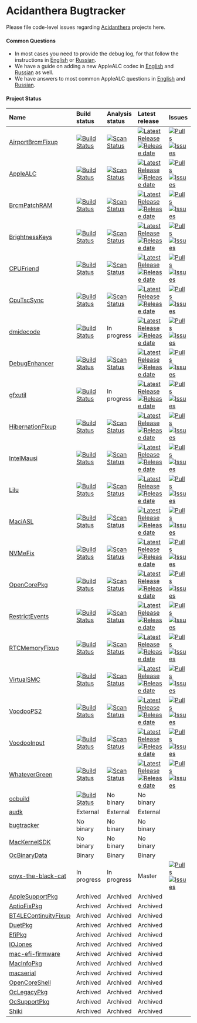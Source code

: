 Acidanthera Bugtracker
======================

Please file code-level issues regarding [Acidanthera](https://github.com/acidanthera) projects here.

#### Common Questions

- In most cases you need to provide the debug log, for that follow the instructions in [English](https://github.com/vit9696/AppleALC/wiki/Installation-and-usage) or [Russian](https://github.com/vit9696/AppleALC/wiki/Установка-и-использование).
- We have a guide on adding a new AppleALC codec in [English](https://github.com/vit9696/AppleALC/wiki/Adding-codec-support) and [Russian](https://github.com/vit9696/AppleALC/wiki/Добавление-нового-кодека) as well.
- We have answers to most common AppleALC questions in [English](https://github.com/vit9696/AppleALC/wiki/Frequently-Asked-Questions) and [Russian](https://github.com/vit9696/AppleALC/wiki/Часто-задаваемые-вопросы).

#### Project Status

| Name | Build status | Analysis status| Latest release | Issues                          |
|:-----|:-------------|:---------------|:---------------|:--------------------------------|
[AirportBrcmFixup](https://github.com/acidanthera/AirportBrcmFixup) | [![Build Status](https://github.com/acidanthera/AirportBrcmFixup/workflows/CI/badge.svg?branch=master)](https://github.com/acidanthera/AirportBrcmFixup/actions) | [![Scan Status](https://scan.coverity.com/projects/16401/badge.svg?flat=1)](https://scan.coverity.com/projects/16401) | [![Latest Release](https://img.shields.io/github/release/acidanthera/AirportBrcmFixup.svg?style=flat-square&label=)](https://github.com/acidanthera/AirportBrcmFixup/releases)[![Release date](https://img.shields.io/github/release-date/acidanthera/AirportBrcmFixup.svg?style=flat-square&color=informational&label=)](https://github.com/acidanthera/AirportBrcmFixup/releases) | [![Pulls](https://img.shields.io/github/issues-pr-raw/acidanthera/AirportBrcmFixup.svg?style=flat-square&color=informational&label=pulls)](https://github.com/acidanthera/AirportBrcmFixup/pulls) [![Issues](https://img.shields.io/github/issues-raw/acidanthera/bugtracker/project:airport.svg?style=flat-square&color=informational&label=issues)](https://github.com/acidanthera/bugtracker/issues?q=is%3Aopen+is%3Aissue+label%3Aproject%3Aairport)
[AppleALC](https://github.com/acidanthera/AppleALC) | [![Build Status](https://github.com/acidanthera/AppleALC/workflows/CI/badge.svg?branch=master)](https://github.com/acidanthera/AppleALC/actions) | [![Scan Status](https://scan.coverity.com/projects/16166/badge.svg?flat=1)](https://scan.coverity.com/projects/16166) | [![Latest Release](https://img.shields.io/github/release/acidanthera/AppleALC.svg?style=flat-square&label=)](https://github.com/acidanthera/AppleALC/releases)[![Release date](https://img.shields.io/github/release-date/acidanthera/AppleALC.svg?style=flat-square&color=informational&label=)](https://github.com/acidanthera/AppleALC/releases) | [![Pulls](https://img.shields.io/github/issues-pr-raw/acidanthera/AppleALC.svg?style=flat-square&color=informational&label=pulls)](https://github.com/acidanthera/AppleALC/pulls) [![Issues](https://img.shields.io/github/issues-raw/acidanthera/bugtracker/project:alc.svg?style=flat-square&color=informational&label=issues)](https://github.com/acidanthera/bugtracker/issues?q=is%3Aopen+is%3Aissue+label%3Aproject%3Aalc)
[BrcmPatchRAM](https://github.com/acidanthera/BrcmPatchRAM) | [![Build Status](https://github.com/acidanthera/BrcmPatchRAM/workflows/CI/badge.svg?branch=master)](https://github.com/acidanthera/BrcmPatchRAM/actions) | [![Scan Status](https://scan.coverity.com/projects/22191/badge.svg?flat=1)](https://scan.coverity.com/projects/22191) | [![Latest Release](https://img.shields.io/github/release/acidanthera/BrcmPatchRAM.svg?style=flat-square&label=)](https://github.com/acidanthera/BrcmPatchRAM/releases)[![Release date](https://img.shields.io/github/release-date/acidanthera/BrcmPatchRAM.svg?style=flat-square&color=informational&label=)](https://github.com/acidanthera/BrcmPatchRAM/releases) | [![Pulls](https://img.shields.io/github/issues-pr-raw/acidanthera/BrcmPatchRAM.svg?style=flat-square&color=informational&label=pulls)](https://github.com/acidanthera/BrcmPatchRAM/pulls) [![Issues](https://img.shields.io/github/issues-raw/acidanthera/bugtracker/project:brcm.svg?style=flat-square&color=informational&label=issues)](https://github.com/acidanthera/bugtracker/issues?q=is%3Aopen+is%3Aissue+label%3Aproject%3Abrcm)
[BrightnessKeys](https://github.com/acidanthera/BrightnessKeys) | [![Build Status](https://github.com/acidanthera/BrightnessKeys/workflows/CI/badge.svg?branch=master)](https://github.com/acidanthera/BrightnessKeys/actions) | [![Scan Status](https://scan.coverity.com/projects/22193/badge.svg?flat=1)](https://scan.coverity.com/projects/22193) | [![Latest Release](https://img.shields.io/github/release/acidanthera/BrightnessKeys.svg?style=flat-square&label=)](https://github.com/acidanthera/BrightnessKeys/releases)[![Release date](https://img.shields.io/github/release-date/acidanthera/BrightnessKeys.svg?style=flat-square&color=informational&label=)](https://github.com/acidanthera/BrightnessKeys/releases) | [![Pulls](https://img.shields.io/github/issues-pr-raw/acidanthera/BrightnessKeys.svg?style=flat-square&color=informational&label=pulls)](https://github.com/acidanthera/BrightnessKeys/pulls) [![Issues](https://img.shields.io/github/issues-raw/acidanthera/bugtracker/project:brkeys.svg?style=flat-square&color=informational&label=issues)](https://github.com/acidanthera/bugtracker/issues?q=is%3Aopen+is%3Aissue+label%3Aproject%3Abrkeys)
[CPUFriend](https://github.com/acidanthera/CPUFriend) | [![Build Status](https://github.com/acidanthera/CPUFriend/workflows/CI/badge.svg?branch=master)](https://github.com/acidanthera/CPUFriend/actions) | [![Scan Status](https://scan.coverity.com/projects/16841/badge.svg?flat=1)](https://scan.coverity.com/projects/16841) | [![Latest Release](https://img.shields.io/github/release/acidanthera/CPUFriend.svg?style=flat-square&label=)](https://github.com/acidanthera/CPUFriend/releases)[![Release date](https://img.shields.io/github/release-date/acidanthera/CPUFriend.svg?style=flat-square&color=informational&label=)](https://github.com/acidanthera/CPUFriend/releases) | [![Pulls](https://img.shields.io/github/issues-pr-raw/acidanthera/CPUFriend.svg?style=flat-square&color=informational&label=pulls)](https://github.com/acidanthera/CPUFriend/pulls) [![Issues](https://img.shields.io/github/issues-raw/acidanthera/bugtracker/project:cpuf.svg?style=flat-square&color=informational&label=issues)](https://github.com/acidanthera/bugtracker/issues?q=is%3Aopen+is%3Aissue+label%3Aproject%3Acpuf)
[CpuTscSync](https://github.com/acidanthera/CpuTscSync) | [![Build Status](https://github.com/acidanthera/CpuTscSync/workflows/CI/badge.svg?branch=master)](https://github.com/acidanthera/CpuTscSync/actions) | [![Scan Status](https://scan.coverity.com/projects/22194/badge.svg?flat=1)](https://scan.coverity.com/projects/22194) | [![Latest Release](https://img.shields.io/github/release/acidanthera/CpuTscSync.svg?style=flat-square&label=)](https://github.com/acidanthera/CpuTscSync/releases)[![Release date](https://img.shields.io/github/release-date/acidanthera/CpuTscSync.svg?style=flat-square&color=informational&label=)](https://github.com/acidanthera/CpuTscSync/releases) | [![Pulls](https://img.shields.io/github/issues-pr-raw/acidanthera/CpuTscSync.svg?style=flat-square&color=informational&label=pulls)](https://github.com/acidanthera/CpuTscSync/pulls) [![Issues](https://img.shields.io/github/issues-raw/acidanthera/bugtracker/project:tscs.svg?style=flat-square&color=informational&label=issues)](https://github.com/acidanthera/bugtracker/issues?q=is%3Aopen+is%3Aissue+label%3Aproject%3Atscs)
[dmidecode](https://github.com/acidanthera/dmidecode) | [![Build Status](https://github.com/acidanthera/dmidecode/workflows/CI/badge.svg?branch=master)](https://github.com/acidanthera/dmidecode/actions) | In progress | [![Latest Release](https://img.shields.io/github/release/acidanthera/dmidecode.svg?style=flat-square&label=)](https://github.com/acidanthera/dmidecode/releases)[![Release date](https://img.shields.io/github/release-date/acidanthera/dmidecode.svg?style=flat-square&color=informational&label=)](https://github.com/acidanthera/dmidecode/releases) | [![Pulls](https://img.shields.io/github/issues-pr-raw/acidanthera/dmidecode.svg?style=flat-square&color=informational&label=pulls)](https://github.com/acidanthera/dmidecode/pulls) [![Issues](https://img.shields.io/github/issues-raw/acidanthera/bugtracker/project:dmi.svg?style=flat-square&color=informational&label=issues)](https://github.com/acidanthera/bugtracker/issues?q=is%3Aopen+is%3Aissue+label%3Aproject%3Admi)
[DebugEnhancer](https://github.com/acidanthera/DebugEnhancer) | [![Build Status](https://github.com/acidanthera/DebugEnhancer/workflows/CI/badge.svg?branch=master)](https://github.com/acidanthera/DebugEnhancer/actions) | [![Scan Status](https://scan.coverity.com/projects/22205/badge.svg?flat=1)](https://scan.coverity.com/projects/22205) | [![Latest Release](https://img.shields.io/github/release/acidanthera/DebugEnhancer.svg?style=flat-square&label=)](https://github.com/acidanthera/DebugEnhancer/releases)[![Release date](https://img.shields.io/github/release-date/acidanthera/DebugEnhancer.svg?style=flat-square&color=informational&label=)](https://github.com/acidanthera/dmidecode/releases) | [![Pulls](https://img.shields.io/github/issues-pr-raw/acidanthera/DebugEnhancer.svg?style=flat-square&color=informational&label=pulls)](https://github.com/acidanthera/DebugEnhancer/pulls) [![Issues](https://img.shields.io/github/issues-raw/acidanthera/bugtracker/project:dbgenhancer.svg?style=flat-square&color=informational&label=issues)](https://github.com/acidanthera/bugtracker/issues?q=is%3Aopen+is%3Aissue+label%3Aproject%3Adbgenhancer)
[gfxutil](https://github.com/acidanthera/gfxutil) | [![Build Status](https://github.com/acidanthera/gfxutil/workflows/CI/badge.svg?branch=master)](https://github.com/acidanthera/gfxutil/actions) | In progress | [![Latest Release](https://img.shields.io/github/release/acidanthera/gfxutil.svg?style=flat-square&label=)](https://github.com/acidanthera/gfxutil/releases)[![Release date](https://img.shields.io/github/release-date/acidanthera/gfxutil.svg?style=flat-square&color=informational&label=)](https://github.com/acidanthera/gfxutil/releases) | [![Pulls](https://img.shields.io/github/issues-pr-raw/acidanthera/gfxutil.svg?style=flat-square&color=informational&label=pulls)](https://github.com/acidanthera/gfxutil/pulls) [![Issues](https://img.shields.io/github/issues-raw/acidanthera/bugtracker/project:gfxutil.svg?style=flat-square&color=informational&label=issues)](https://github.com/acidanthera/bugtracker/issues?q=is%3Aopen+is%3Aissue+label%3Aproject%3Agfxutil)
[HibernationFixup](https://github.com/acidanthera/HibernationFixup) | [![Build Status](https://github.com/acidanthera/HibernationFixup/workflows/CI/badge.svg?branch=master)](https://github.com/acidanthera/HibernationFixup/actions) | [![Scan Status](https://scan.coverity.com/projects/16402/badge.svg?flat=1)](https://scan.coverity.com/projects/16402) | [![Latest Release](https://img.shields.io/github/release/acidanthera/HibernationFixup.svg?style=flat-square&label=)](https://github.com/acidanthera/HibernationFixup/releases)[![Release date](https://img.shields.io/github/release-date/acidanthera/HibernationFixup.svg?style=flat-square&color=informational&label=)](https://github.com/acidanthera/HibernationFixup/releases) | [![Pulls](https://img.shields.io/github/issues-pr-raw/acidanthera/HibernationFixup.svg?style=flat-square&color=informational&label=pulls)](https://github.com/acidanthera/HibernationFixup/pulls) [![Issues](https://img.shields.io/github/issues-raw/acidanthera/bugtracker/project:hbfx.svg?style=flat-square&color=informational&label=issues)](https://github.com/acidanthera/bugtracker/issues?q=is%3Aopen+is%3Aissue+label%3Aproject%3Ahbfx)
[IntelMausi](https://github.com/acidanthera/IntelMausi) | [![Build Status](https://github.com/acidanthera/IntelMausi/workflows/CI/badge.svg?branch=master)](https://github.com/acidanthera/IntelMausi/actions) | [![Scan Status](https://scan.coverity.com/projects/18406/badge.svg?flat=1)](https://scan.coverity.com/projects/18406) | [![Latest Release](https://img.shields.io/github/release/acidanthera/IntelMausi.svg?style=flat-square&label=)](https://github.com/acidanthera/IntelMausi/releases)[![Release date](https://img.shields.io/github/release-date/acidanthera/IntelMausi.svg?style=flat-square&color=informational&label=)](https://github.com/acidanthera/IntelMausi/releases) | [![Pulls](https://img.shields.io/github/issues-pr-raw/acidanthera/IntelMausi.svg?style=flat-square&color=informational&label=pulls)](https://github.com/acidanthera/IntelMausi/pulls) [![Issues](https://img.shields.io/github/issues-raw/acidanthera/bugtracker/project:mausi.svg?style=flat-square&color=informational&label=issues)](https://github.com/acidanthera/bugtracker/issues?q=is%3Aopen+is%3Aissue+label%3Aproject%3Amausi)
[Lilu](https://github.com/acidanthera/Lilu) | [![Build Status](https://github.com/acidanthera/Lilu/workflows/CI/badge.svg?branch=master)](https://github.com/acidanthera/Lilu/actions) | [![Scan Status](https://scan.coverity.com/projects/16137/badge.svg?flat=1)](https://scan.coverity.com/projects/16137) | [![Latest Release](https://img.shields.io/github/release/acidanthera/Lilu.svg?style=flat-square&label=)](https://github.com/acidanthera/Lilu/releases)[![Release date](https://img.shields.io/github/release-date/acidanthera/Lilu.svg?style=flat-square&color=informational&label=)](https://github.com/acidanthera/Lilu/releases) | [![Pulls](https://img.shields.io/github/issues-pr-raw/acidanthera/Lilu.svg?style=flat-square&color=informational&label=pulls)](https://github.com/acidanthera/Lilu/pulls) [![Issues](https://img.shields.io/github/issues-raw/acidanthera/bugtracker/project:lilu.svg?style=flat-square&color=informational&label=issues)](https://github.com/acidanthera/bugtracker/issues?q=is%3Aopen+is%3Aissue+label%3Aproject%3Alilu)
[MaciASL](https://github.com/acidanthera/MaciASL) | [![Build Status](https://github.com/acidanthera/MaciASL/workflows/CI/badge.svg?branch=master)](https://github.com/acidanthera/MaciASL/actions) | [![Scan Status](https://scan.coverity.com/projects/16447/badge.svg?flat=1)](https://scan.coverity.com/projects/16447) | [![Latest Release](https://img.shields.io/github/release/acidanthera/MaciASL.svg?style=flat-square&label=)](https://github.com/acidanthera/MaciASL/releases)[![Release date](https://img.shields.io/github/release-date/acidanthera/MaciASL.svg?style=flat-square&color=informational&label=)](https://github.com/acidanthera/MaciASL/releases) | [![Pulls](https://img.shields.io/github/issues-pr-raw/acidanthera/MaciASL.svg?style=flat-square&color=informational&label=pulls)](https://github.com/acidanthera/MaciASL/pulls) [![Issues](https://img.shields.io/github/issues-raw/acidanthera/bugtracker/project:iasl.svg?style=flat-square&color=informational&label=issues)](https://github.com/acidanthera/bugtracker/issues?q=is%3Aopen+is%3Aissue+label%3Aproject%3Aiasl)
[NVMeFix](https://github.com/acidanthera/NVMeFix) | [![Build Status](https://github.com/acidanthera/NVMeFix/workflows/CI/badge.svg?branch=master)](https://github.com/acidanthera/NVMeFix/actions) | [![Scan Status](https://scan.coverity.com/projects/22192/badge.svg?flat=1)](https://scan.coverity.com/projects/22192) | [![Latest Release](https://img.shields.io/github/release/acidanthera/NVMeFix.svg?style=flat-square&label=)](https://github.com/acidanthera/NVMeFix/releases)[![Release date](https://img.shields.io/github/release-date/acidanthera/NVMeFix.svg?style=flat-square&color=informational&label=)](https://github.com/acidanthera/NVMeFix/releases) | [![Pulls](https://img.shields.io/github/issues-pr-raw/acidanthera/NVMeFix.svg?style=flat-square&color=informational&label=pulls)](https://github.com/acidanthera/NVMeFix/pulls) [![Issues](https://img.shields.io/github/issues-raw/acidanthera/bugtracker/project:nvme.svg?style=flat-square&color=informational&label=issues)](https://github.com/acidanthera/bugtracker/issues?q=is%3Aopen+is%3Aissue+label%3Aproject%3Anvme)
[OpenCorePkg](https://github.com/acidanthera/OpenCorePkg) | [![Build Status](https://github.com/acidanthera/OpenCorePkg/workflows/CI/badge.svg?branch=master)](https://github.com/acidanthera/OpenCorePkg/actions) | [![Scan Status](https://scan.coverity.com/projects/18169/badge.svg?flat=1)](https://scan.coverity.com/projects/18169) | [![Latest Release](https://img.shields.io/github/release/acidanthera/OpenCorePkg.svg?style=flat-square&label=)](https://github.com/acidanthera/OpenCorePkg/releases)[![Release date](https://img.shields.io/github/release-date/acidanthera/OpenCorePkg.svg?style=flat-square&color=informational&label=)](https://github.com/acidanthera/OpenCorePkg/releases) | [![Pulls](https://img.shields.io/github/issues-pr-raw/acidanthera/OpenCorePkg.svg?style=flat-square&color=informational&label=pulls)](https://github.com/acidanthera/OpenCorePkg/pulls) [![Issues](https://img.shields.io/github/issues-raw/acidanthera/bugtracker/project:oc.svg?style=flat-square&color=informational&label=issues)](https://github.com/acidanthera/bugtracker/issues?q=is%3Aopen+is%3Aissue+label%3Aproject%3Aoc)
[RestrictEvents](https://github.com/acidanthera/RestrictEvents) | [![Build Status](https://github.com/acidanthera/RestrictEvents/workflows/CI/badge.svg?branch=master)](https://github.com/acidanthera/RestrictEvents/actions) | [![Scan Status](https://scan.coverity.com/projects/22252/badge.svg?flat=1)](https://scan.coverity.com/projects/22252) | [![Latest Release](https://img.shields.io/github/release/acidanthera/RestrictEvents.svg?style=flat-square&label=)](https://github.com/acidanthera/RestrictEvents/releases)[![Release date](https://img.shields.io/github/release-date/acidanthera/RestrictEvents.svg?style=flat-square&color=informational&label=)](https://github.com/acidanthera/RestrictEvents/releases) | [![Pulls](https://img.shields.io/github/issues-pr-raw/acidanthera/RestrictEvents.svg?style=flat-square&color=informational&label=pulls)](https://github.com/acidanthera/RestrictEvents/pulls) [![Issues](https://img.shields.io/github/issues-raw/acidanthera/bugtracker/project:rev.svg?style=flat-square&color=informational&label=issues)](https://github.com/acidanthera/bugtracker/issues?q=is%3Aopen+is%3Aissue+label%3Aproject%3Arev)
[RTCMemoryFixup](https://github.com/acidanthera/RTCMemoryFixup) | [![Build Status](https://github.com/acidanthera/RTCMemoryFixup/workflows/CI/badge.svg?branch=master)](https://github.com/acidanthera/RTCMemoryFixup/actions) | [![Scan Status](https://scan.coverity.com/projects/22195/badge.svg?flat=1)](https://scan.coverity.com/projects/22195) | [![Latest Release](https://img.shields.io/github/release/acidanthera/RTCMemoryFixup.svg?style=flat-square&label=)](https://github.com/acidanthera/RTCMemoryFixup/releases)[![Release date](https://img.shields.io/github/release-date/acidanthera/RTCMemoryFixup.svg?style=flat-square&color=informational&label=)](https://github.com/acidanthera/RTCMemoryFixup/releases) | [![Pulls](https://img.shields.io/github/issues-pr-raw/acidanthera/RTCMemoryFixup.svg?style=flat-square&color=informational&label=pulls)](https://github.com/acidanthera/RTCMemoryFixup/pulls) [![Issues](https://img.shields.io/github/issues-raw/acidanthera/bugtracker/project:rtc.svg?style=flat-square&color=informational&label=issues)](https://github.com/acidanthera/bugtracker/issues?q=is%3Aopen+is%3Aissue+label%3Aproject%3Artc)
[VirtualSMC](https://github.com/acidanthera/VirtualSMC) | [![Build Status](https://github.com/acidanthera/VirtualSMC/workflows/CI/badge.svg?branch=master)](https://github.com/acidanthera/VirtualSMC/actions) | [![Scan Status](https://scan.coverity.com/projects/16571/badge.svg?flat=1)](https://scan.coverity.com/projects/16571) | [![Latest Release](https://img.shields.io/github/release/acidanthera/VirtualSMC.svg?style=flat-square&label=)](https://github.com/acidanthera/VirtualSMC/releases)[![Release date](https://img.shields.io/github/release-date/acidanthera/VirtualSMC.svg?style=flat-square&color=informational&label=)](https://github.com/acidanthera/VirtualSMC/releases) | [![Pulls](https://img.shields.io/github/issues-pr-raw/acidanthera/VirtualSMC.svg?style=flat-square&color=informational&label=pulls)](https://github.com/acidanthera/VirtualSMC/pulls) [![Issues](https://img.shields.io/github/issues-raw/acidanthera/bugtracker/project:vsmc.svg?style=flat-square&color=informational&label=issues)](https://github.com/acidanthera/bugtracker/issues?q=is%3Aopen+is%3Aissue+label%3Aproject%3Avsmc)
[VoodooPS2](https://github.com/acidanthera/VoodooPS2) | [![Build Status](https://github.com/acidanthera/VoodooPS2/workflows/CI/badge.svg?branch=master)](https://github.com/acidanthera/VoodooPS2/actions) | [![Scan Status](https://scan.coverity.com/projects/22190/badge.svg?flat=1)](https://scan.coverity.com/projects/22190) | [![Latest Release](https://img.shields.io/github/release/acidanthera/VoodooPS2.svg?style=flat-square&label=)](https://github.com/acidanthera/VoodooPS2/releases)[![Release date](https://img.shields.io/github/release-date/acidanthera/VoodooPS2.svg?style=flat-square&color=informational&label=)](https://github.com/acidanthera/VoodooPS2/releases) | [![Pulls](https://img.shields.io/github/issues-pr-raw/acidanthera/VoodooPS2.svg?style=flat-square&color=informational&label=pulls)](https://github.com/acidanthera/VoodooPS2/pulls) [![Issues](https://img.shields.io/github/issues-raw/acidanthera/bugtracker/project:ps2.svg?style=flat-square&color=informational&label=issues)](https://github.com/acidanthera/bugtracker/issues?q=is%3Aopen+is%3Aissue+label%3Aproject%3Aps2)
[VoodooInput](https://github.com/acidanthera/VoodooInput) | [![Build Status](https://github.com/acidanthera/VoodooInput/workflows/CI/badge.svg?branch=master)](https://github.com/acidanthera/VoodooInput/actions) | [![Scan Status](https://scan.coverity.com/projects/22196/badge.svg?flat=1)](https://scan.coverity.com/projects/22196) | [![Latest Release](https://img.shields.io/github/release/acidanthera/VoodooInput.svg?style=flat-square&label=)](https://github.com/acidanthera/VoodooInput/releases)[![Release date](https://img.shields.io/github/release-date/acidanthera/VoodooInput.svg?style=flat-square&color=informational&label=)](https://github.com/acidanthera/VoodooInput/releases) | [![Pulls](https://img.shields.io/github/issues-pr-raw/acidanthera/VoodooInput.svg?style=flat-square&color=informational&label=pulls)](https://github.com/acidanthera/VoodooInput/pulls) [![Issues](https://img.shields.io/github/issues-raw/acidanthera/bugtracker/project:input.svg?style=flat-square&color=informational&label=issues)](https://github.com/acidanthera/bugtracker/issues?q=is%3Aopen+is%3Aissue+label%3Aproject%3Ainput)
[WhateverGreen](https://github.com/acidanthera/WhateverGreen) | [![Build Status](https://github.com/acidanthera/WhateverGreen/workflows/CI/badge.svg?branch=master)](https://github.com/acidanthera/WhateverGreen/actions) | [![Scan Status](https://scan.coverity.com/projects/16177/badge.svg?flat=1)](https://scan.coverity.com/projects/16177) | [![Latest Release](https://img.shields.io/github/release/acidanthera/WhateverGreen.svg?style=flat-square&label=)](https://github.com/acidanthera/WhateverGreen/releases)[![Release date](https://img.shields.io/github/release-date/acidanthera/WhateverGreen.svg?style=flat-square&color=informational&label=)](https://github.com/acidanthera/WhateverGreen/releases) | [![Pulls](https://img.shields.io/github/issues-pr-raw/acidanthera/WhateverGreen.svg?style=flat-square&color=informational&label=pulls)](https://github.com/acidanthera/WhateverGreen/pulls) [![Issues](https://img.shields.io/github/issues-raw/acidanthera/bugtracker/project:green.svg?style=flat-square&color=informational&label=issues)](https://github.com/acidanthera/bugtracker/issues?q=is%3Aopen+is%3Aissue+label%3Aproject%3Agreen)
[ocbuild](https://github.com/acidanthera/ocbuild) | [![Build Status](https://github.com/acidanthera/ocbuild/workflows/CI/badge.svg?branch=master)](https://github.com/acidanthera/ocbuild/actions) | No binary | No binary
[audk](https://github.com/acidanthera/audk) | External | External | External
[bugtracker](https://github.com/acidanthera/bugtracker) | No binary | No binary | No binary
[MacKernelSDK](https://github.com/acidanthera/MacKernelSDK) | No binary | No binary | No binary
[OcBinaryData](https://github.com/acidanthera/OcBinaryData) | Binary | Binary | Binary
[onyx-the-black-cat](https://github.com/acidanthera/onyx-the-black-cat) | In progress | In progress | Master | [![Pulls](https://img.shields.io/github/issues-pr-raw/acidanthera/onyx-the-black-cat.svg?style=flat-square&color=informational&label=pulls)](https://github.com/acidanthera/onyx-the-black-cat/pulls) [![Issues](https://img.shields.io/github/issues-raw/acidanthera/bugtracker/project:onyx.svg?style=flat-square&color=informational&label=issues)](https://github.com/acidanthera/bugtracker/issues?q=is%3Aopen+is%3Aissue+label%3Aproject%3Aonyx)
[AppleSupportPkg](https://github.com/acidanthera/AppleSupportPkg) | Archived | Archived | Archived
[AptioFixPkg](https://github.com/acidanthera/AptioFixPkg) | Archived | Archived | Archived
[BT4LEContinuityFixup](https://github.com/acidanthera/BT4LEContinuityFixup) | Archived | Archived | Archived
[DuetPkg](https://github.com/acidanthera/DuetPkg) | Archived | Archived | Archived
[EfiPkg](https://github.com/acidanthera/EfiPkg) | Archived | Archived | Archived
[IOJones](https://github.com/acidanthera/IOJones) | Archived | Archived | Archived
[mac-efi-firmware](https://github.com/acidanthera/mac-efi-firmware) | Archived | Archived | Archived
[MacInfoPkg](https://github.com/acidanthera/MacInfoPkg) | Archived | Archived | Archived
[macserial](https://github.com/acidanthera/macserial) | Archived | Archived | Archived
[OpenCoreShell](https://github.com/acidanthera/OpenCoreShell) | Archived | Archived | Archived
[OcLegacyPkg](https://github.com/acidanthera/OcLegacyPkg) | Archived | Archived | Archived
[OcSupportPkg](https://github.com/acidanthera/OcSupportPkg) | Archived | Archived | Archived
[Shiki](https://github.com/acidanthera/Shiki) | Archived | Archived | Archived
